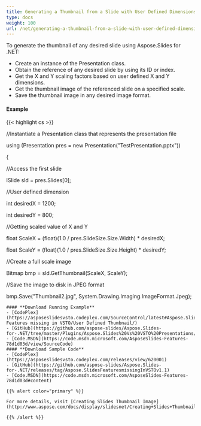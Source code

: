 ```yaml
---
title: Generating a Thumbnail from a Slide with User Defined Dimensions
type: docs
weight: 100
url: /net/generating-a-thumbnail-from-a-slide-with-user-defined-dimensions/
---
```


To generate the thumbnail of any desired slide using Aspose.Slides for .NET:

- Create an instance of the Presentation class.
- Obtain the reference of any desired slide by using its ID or index.
- Get the X and Y scaling factors based on user defined X and Y dimensions.
- Get the thumbnail image of the referenced slide on a specified scale.
- Save the thumbnail image in any desired image format.
#### **Example**
{{< highlight cs >}}

 //Instantiate a Presentation class that represents the presentation file

using (Presentation pres = new Presentation("TestPresentation.pptx"))

{

  //Access the first slide

  ISlide sld = pres.Slides[0];

  //User defined dimension

  int desiredX = 1200;

  int desiredY = 800;

  //Getting scaled value  of X and Y

  float ScaleX = (float)(1.0 / pres.SlideSize.Size.Width) * desiredX;

  float ScaleY = (float)(1.0 / pres.SlideSize.Size.Height) * desiredY;

  //Create a full scale image

  Bitmap bmp = sld.GetThumbnail(ScaleX, ScaleY);

  //Save the image to disk in JPEG format

  bmp.Save("Thumbnail2.jpg", System.Drawing.Imaging.ImageFormat.Jpeg);

``` 
#### **Download Running Example**
- [CodePlex](https://asposeslidesvsto.codeplex.com/SourceControl/latest#Aspose.Slides Features missing in VSTO/User Defined Thumbnail/)
- [GitHub](https://github.com/aspose-slides/Aspose.Slides-for-.NET/tree/master/Plugins/Aspose.Slides%20Vs%20VSTO%20Presentations/Aspose.Slides%20Features%20missing%20in%20VSTO/User%20Defined%20Thumbnail)
- [Code.MSDN](https://code.msdn.microsoft.com/AsposeSlides-Features-78d1d03d/view/SourceCode)
#### **Download Sample Code**
- [CodePlex](https://asposeslidesvsto.codeplex.com/releases/view/620001)
- [GitHub](https://github.com/aspose-slides/Aspose.Slides-for-.NET/releases/tag/Aspose.SlidesFeaturesmissingInVSTOv1.1)
- [Code.MSDN](https://code.msdn.microsoft.com/AsposeSlides-Features-78d1d03d#content)

{{% alert color="primary" %}} 

For more details, visit [Creating Slides Thumbnail Image](http://www.aspose.com/docs/display/slidesnet/Creating+Slides+Thumbnail+Image).

{{% /alert %}}
